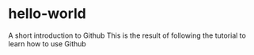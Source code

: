 # hello-world
A short introduction to Github
This is the result of following the tutorial to learn how to use Github
